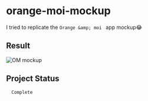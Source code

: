# orange-moi-mockup
I tried to replicate the `Orange &amp; moi ` app mockup😂

## Result 
![OM mockup](sm.svg)

## Project Status 
      Complete 
